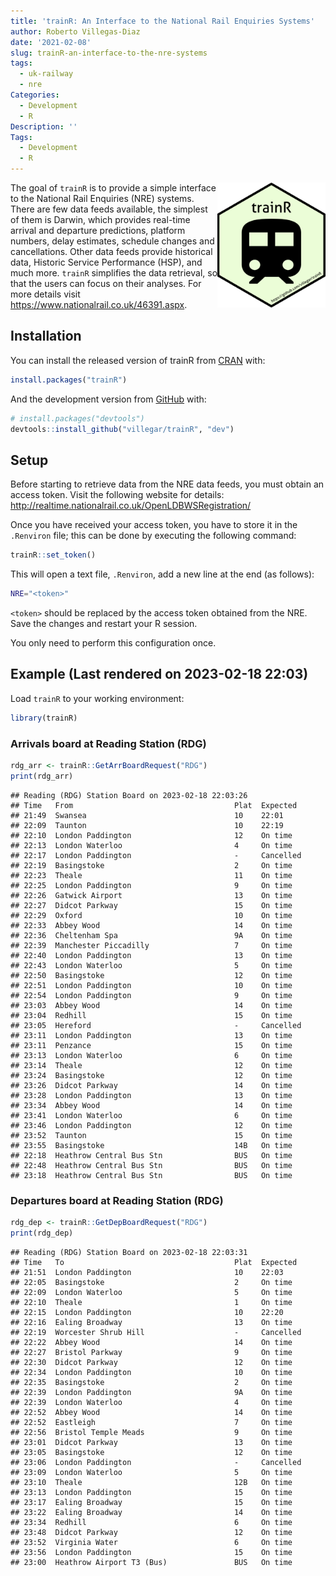 ```yaml
---
title: 'trainR: An Interface to the National Rail Enquiries Systems'
author: Roberto Villegas-Diaz
date: '2021-02-08'
slug: trainR-an-interface-to-the-nre-systems
tags:
  - uk-railway
  - nre
Categories:
  - Development
  - R
Description: ''
Tags:
  - Development
  - R
---
```


<img src="https://raw.githubusercontent.com/villegar/trainR/main/inst/images/logo.png" alt="logo" align="right" height=200px/>

The goal of `trainR` is to provide a simple interface to the 
National Rail Enquiries (NRE) systems. There are few data feeds 
available, the simplest of them is Darwin, which provides real-time 
arrival and departure predictions, platform numbers, delay estimates, 
schedule changes and cancellations. Other data feeds provide historical 
data, Historic Service Performance (HSP), and much more. `trainR` 
simplifies the data retrieval, so that the users can focus on their 
analyses. For more details visit 
https://www.nationalrail.co.uk/46391.aspx.

## Installation

You can install the released version of trainR from [CRAN](https://CRAN.R-project.org) with:

``` r
install.packages("trainR")
```

And the development version from [GitHub](https://github.com/) with:

``` r
# install.packages("devtools")
devtools::install_github("villegar/trainR", "dev")
```

## Setup
Before starting to retrieve data from the NRE data feeds, you must obtain an access token. 
Visit the following website for details: http://realtime.nationalrail.co.uk/OpenLDBWSRegistration/

Once you have received your access token, you have to store it in the `.Renviron` file; this can be 
done by executing the following command:


```r
trainR::set_token()
```

This will open a text file, `.Renviron`, add a new line at the end (as follows):

```bash
NRE="<token>"
```

`<token>` should be replaced by the access token obtained from the NRE. Save the changes and restart 
your R session.

You only need to perform this configuration once.

## Example (Last rendered on 2023-02-18 22:03)

Load `trainR` to your working environment:

```r
library(trainR)
```

### Arrivals board at Reading Station (RDG)


```r
rdg_arr <- trainR::GetArrBoardRequest("RDG")
print(rdg_arr)
```

```
## Reading (RDG) Station Board on 2023-02-18 22:03:26
## Time   From                                    Plat  Expected
## 21:49  Swansea                                 10    22:01
## 22:09  Taunton                                 10    22:19
## 22:10  London Paddington                       12    On time
## 22:13  London Waterloo                         4     On time
## 22:17  London Paddington                       -     Cancelled
## 22:19  Basingstoke                             2     On time
## 22:23  Theale                                  11    On time
## 22:25  London Paddington                       9     On time
## 22:26  Gatwick Airport                         13    On time
## 22:27  Didcot Parkway                          15    On time
## 22:29  Oxford                                  10    On time
## 22:33  Abbey Wood                              14    On time
## 22:36  Cheltenham Spa                          9A    On time
## 22:39  Manchester Piccadilly                   7     On time
## 22:40  London Paddington                       13    On time
## 22:43  London Waterloo                         5     On time
## 22:50  Basingstoke                             12    On time
## 22:51  London Paddington                       10    On time
## 22:54  London Paddington                       9     On time
## 23:03  Abbey Wood                              14    On time
## 23:04  Redhill                                 15    On time
## 23:05  Hereford                                -     Cancelled
## 23:11  London Paddington                       13    On time
## 23:11  Penzance                                15    On time
## 23:13  London Waterloo                         6     On time
## 23:14  Theale                                  12    On time
## 23:24  Basingstoke                             12    On time
## 23:26  Didcot Parkway                          14    On time
## 23:28  London Paddington                       13    On time
## 23:34  Abbey Wood                              14    On time
## 23:41  London Waterloo                         6     On time
## 23:46  London Paddington                       12    On time
## 23:52  Taunton                                 15    On time
## 23:55  Basingstoke                             14B   On time
## 22:18  Heathrow Central Bus Stn                BUS   On time
## 22:48  Heathrow Central Bus Stn                BUS   On time
## 23:18  Heathrow Central Bus Stn                BUS   On time
```

### Departures board at Reading Station (RDG)


```r
rdg_dep <- trainR::GetDepBoardRequest("RDG")
print(rdg_dep)
```

```
## Reading (RDG) Station Board on 2023-02-18 22:03:31
## Time   To                                      Plat  Expected
## 21:51  London Paddington                       10    22:03
## 22:05  Basingstoke                             2     On time
## 22:09  London Waterloo                         5     On time
## 22:10  Theale                                  1     On time
## 22:15  London Paddington                       10    22:20
## 22:16  Ealing Broadway                         13    On time
## 22:19  Worcester Shrub Hill                    -     Cancelled
## 22:22  Abbey Wood                              14    On time
## 22:27  Bristol Parkway                         9     On time
## 22:30  Didcot Parkway                          12    On time
## 22:34  London Paddington                       10    On time
## 22:35  Basingstoke                             2     On time
## 22:39  London Paddington                       9A    On time
## 22:39  London Waterloo                         4     On time
## 22:52  Abbey Wood                              14    On time
## 22:52  Eastleigh                               7     On time
## 22:56  Bristol Temple Meads                    9     On time
## 23:01  Didcot Parkway                          13    On time
## 23:05  Basingstoke                             12    On time
## 23:06  London Paddington                       -     Cancelled
## 23:09  London Waterloo                         5     On time
## 23:10  Theale                                  12B   On time
## 23:13  London Paddington                       15    On time
## 23:17  Ealing Broadway                         15    On time
## 23:22  Ealing Broadway                         14    On time
## 23:34  Redhill                                 6     On time
## 23:48  Didcot Parkway                          12    On time
## 23:52  Virginia Water                          6     On time
## 23:56  London Paddington                       15    On time
## 23:00  Heathrow Airport T3 (Bus)               BUS   On time
```
